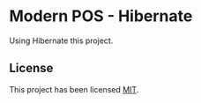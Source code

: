 # Modern POS - Hibernate

Using Hibernate this project.

## License

This project has been licensed [MIT](License).
